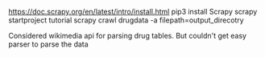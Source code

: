 https://doc.scrapy.org/en/latest/intro/install.html
pip3 install Scrapy
scrapy startproject tutorial
scrapy crawl drugdata -a filepath=output_direcotry

Considered wikimedia api for parsing drug tables. But couldn't get easy parser to parse the data 